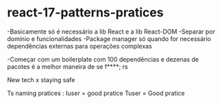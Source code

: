 # react-17-patterns-pratices

-Basicamente só é necessário a lib React e a lib React-DOM
-Separar por domínio e funcionalidades
-Package manager só quando for necessário dependências externas para operações complexas

-Começar com um boilerplate com 100 dependências e dezenas de pacotes é a melhor maneira de se f****; rs

New tech x staying safe

Ts naming pratices :
Iuser = good pratice
Tuser = Good pratice